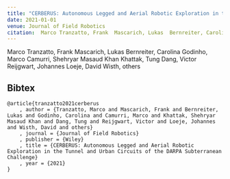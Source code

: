 ```yaml
---
title: "CERBERUS: Autonomous Legged and Aerial Robotic Exploration in the Tunnel and Urban Circuits of the DARPA Subterranean Challenge"
date: 2021-01-01
venue: Journal of Field Robotics
citation:  Marco Tranzatto, Frank  Mascarich, Lukas  Bernreiter, Carolina  Godinho, Marco  Camurri, Shehryar Masaud Khan  Khattak, Tung  Dang, Victor  Reijgwart, Johannes  Loeje, David  Wisth, others
---
```

 Marco Tranzatto, Frank  Mascarich, Lukas  Bernreiter, Carolina  Godinho, Marco  Camurri, Shehryar Masaud Khan  Khattak, Tung  Dang, Victor  Reijgwart, Johannes  Loeje, David  Wisth, others
## Bibtex
```
@article{tranzatto2021cerberus
    , author = {Tranzatto, Marco and Mascarich, Frank and Bernreiter, Lukas and Godinho, Carolina and Camurri, Marco and Khattak, Shehryar Masaud Khan and Dang, Tung and Reijgwart, Victor and Loeje, Johannes and Wisth, David and others}
    , journal = {Journal of Field Robotics}
    , publisher = {Wiley}
    , title = {CERBERUS: Autonomous Legged and Aerial Robotic Exploration in the Tunnel and Urban Circuits of the DARPA Subterranean Challenge}
    , year = {2021}
}


```